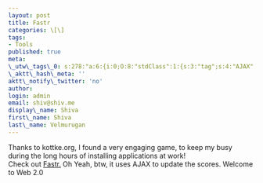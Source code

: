 ```yaml
---
layout: post
title: Fastr
categories: \[\]
tags:
- Tools
published: true
meta:
\_utw\_tags\_0: s:278:"a:6:{i:0;O:8:"stdClass":1:{s:3:"tag";s:4:"AJAX";}i:1;O:8:"stdClass":1:{s:3:"tag";s:11:"Development";}i:2;O:8:"stdClass":1:{s:3:"tag";s:3:"fun";}i:3;O:8:"stdClass":1:{s:3:"tag";s:5:"games";}i:4;O:8:"stdClass":1:{s:3:"tag";s:5:"Tools";}i:5;O:8:"stdClass":1:{s:3:"tag";s:3:"Web";}}";
\_aktt\_hash\_meta: ''
aktt\_notify\_twitter: 'no'
author:
login: admin
email: shiv@shiv.me
display\_name: Shiva
first\_name: Shiva
last\_name: Velmurugan
---
```


Thanks to kottke.org, I found a very engaging game, to keep my busy during the long hours of installing applications at work!  
Check out [Fastr.][0] Oh Yeah, btw, it uses AJAX to update the scores. Welcome to Web 2.0


[0]: http://randomchaos.com/games/fastr/
